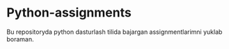 # Python-assignments
Bu repositoryda python dasturlash tilida bajargan assignmentlarimni yuklab boraman.

